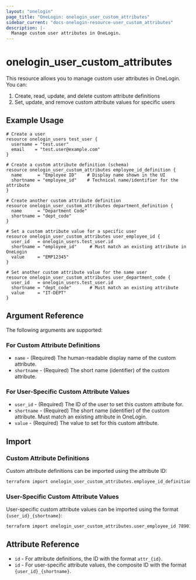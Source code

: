 ```yaml
---
layout: "onelogin"
page_title: "OneLogin: onelogin_user_custom_attributes"
sidebar_current: "docs-onelogin-resource-user_custom_attributes"
description: |-
  Manage custom user attributes in OneLogin.
---
```


# onelogin_user_custom_attributes

This resource allows you to manage custom user attributes in OneLogin. You can:

1. Create, read, update, and delete custom attribute definitions
2. Set, update, and remove custom attribute values for specific users

## Example Usage

```hcl
# Create a user
resource onelogin_users test_user {
  username = "test.user"
  email    = "test.user@example.com"
}

# Create a custom attribute definition (schema)
resource onelogin_user_custom_attributes employee_id_definition {
  name      = "Employee ID"    # Display name shown in the UI
  shortname = "employee_id"    # Technical name/identifier for the attribute
}

# Create another custom attribute definition
resource onelogin_user_custom_attributes department_definition {
  name      = "Department Code"
  shortname = "dept_code"
}

# Set a custom attribute value for a specific user
resource onelogin_user_custom_attributes user_employee_id {
  user_id   = onelogin_users.test_user.id
  shortname = "employee_id"     # Must match an existing attribute in OneLogin
  value     = "EMP12345"
}

# Set another custom attribute value for the same user
resource onelogin_user_custom_attributes user_department_code {
  user_id   = onelogin_users.test_user.id
  shortname = "dept_code"       # Must match an existing attribute
  value     = "IT-DEPT"
}
```

## Argument Reference

The following arguments are supported:

### For Custom Attribute Definitions

* `name` - (Required) The human-readable display name of the custom attribute.
* `shortname` - (Required) The short name (identifier) of the custom attribute.

### For User-Specific Custom Attribute Values

* `user_id` - (Required) The ID of the user to set this custom attribute for.
* `shortname` - (Required) The short name (identifier) of the custom attribute. Must match an existing attribute in OneLogin.
* `value` - (Required) The value to set for this custom attribute.

## Import

### Custom Attribute Definitions

Custom attribute definitions can be imported using the attribute ID:

```bash
terraform import onelogin_user_custom_attributes.employee_id_definition attr_12345
```

### User-Specific Custom Attribute Values

User-specific custom attribute values can be imported using the format `{user_id}_{shortname}`:

```bash
terraform import onelogin_user_custom_attributes.user_employee_id 789012_employee_id
```

## Attribute Reference

* `id` - For attribute definitions, the ID with the format `attr_{id}`.
* `id` - For user-specific attribute values, the composite ID with the format `{user_id}_{shortname}`.